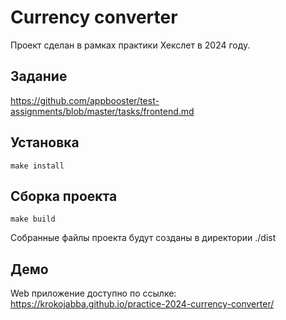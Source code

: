 # Currency converter
Проект сделан в рамках практики Хекслет в 2024 году.
## Задание
<https://github.com/appbooster/test-assignments/blob/master/tasks/frontend.md>
## Установка
```
make install
```
## Сборка проекта
```
make build
```
Собранные файлы проекта будут созданы в директории ./dist
## Демо
Web приложение доступно по ссылке:
<https://krokojabba.github.io/practice-2024-currency-converter/>